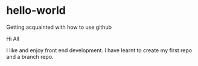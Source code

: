 # hello-world
Getting acquainted with how to use github

Hi All

I like and enjoy front end development.
I have learnt to create my first repo and a branch repo.
